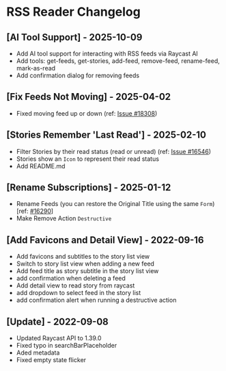# RSS Reader Changelog

## [AI Tool Support] - 2025-10-09

- Add AI tool support for interacting with RSS feeds via Raycast AI
- Add tools: get-feeds, get-stories, add-feed, remove-feed, rename-feed, mark-as-read
- Add confirmation dialog for removing feeds

## [Fix Feeds Not Moving] - 2025-04-02

- Fixed moving feed up or down (ref: [Issue #18308](https://github.com/raycast/extensions/issues/18308))

## [Stories Remember 'Last Read'] - 2025-02-10

- Filter Stories by their read status (read or unread) (ref: [Issue #16546](https://github.com/raycast/extensions/issues/16546))
- Stories show an `Icon` to represent their read status
- Add README.md

## [Rename Subscriptions] - 2025-01-12

- Rename Feeds (you can restore the Original Title using the same `Form`) [ref: [#16290](https://github.com/raycast/extensions/issues/16290)]
- Make Remove Action `Destructive`

## [Add Favicons and Detail View] - 2022-09-16

- Add favicons and subtitles to the story list view
- Switch to story list view when adding a new feed
- Add feed title as story subtitle in the story list view
- add confirmation when deleting a feed
- Add detail view to read story from raycast
- add dropdown to select feed in the story list
- add confirmation alert when running a destructive action

## [Update] - 2022-09-08

 - Updated Raycast API to 1.39.0
 - Fixed typo in searchBarPlaceholder
 - Aded metadata
 - Fixed empty state flicker
